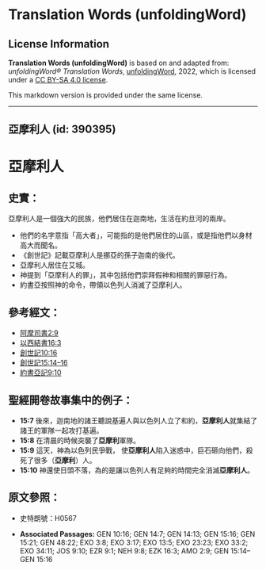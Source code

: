 # Translation Words (unfoldingWord)

## License Information

**Translation Words (unfoldingWord)** is based on and adapted from: _unfoldingWord® Translation Words_, [unfoldingWord](https://unfoldingword.org/utw), 2022, which is licensed under a [CC BY-SA 4.0 license](https://creativecommons.org/licenses/by-sa/4.0/legalcode.en).

This markdown version is provided under the same license.



--------------------------------

## 亞摩利人 (id: 390395)

亞摩利人
====

史實：
---

亞摩利人是一個強大的民族，他們居住在迦南地，生活在約旦河的兩岸。

* 他們的名字意指「高大者」，可能指的是他們居住的山區，或是指他們以身材高大而聞名。
* 《創世記》記載亞摩利人是挪亞的孫子迦南的後代。
* 亞摩利人居住在艾城。
* 神提到「亞摩利人的罪」，其中包括他們崇拜假神和相關的罪惡行為。
* 約書亞按照神的命令，帶領以色列人消滅了亞摩利人。

參考經文：
-----

* [阿摩司書2:9](https://ref.ly/Amos2:9)
* [以西結書16:3](https://ref.ly/Ezek16:3)
* [創世記10:16](https://ref.ly/Gen10:16)
* [創世記15:14–16](https://ref.ly/Gen15:14-Gen15:16)
* [約書亞記9:10](https://ref.ly/Josh9:10)

聖經開卷故事集中的例子：
------------

* **15:7** 後來，迦南地的諸王聽說基遍人與以色列人立了和約，**亞摩利人**就集結了諸王的軍隊一起攻打基遍。
* **15:8** 在清晨的時候突襲了**亞摩利**軍隊。
* **15:9** 這天，神為以色列民爭戰， 使**亞摩利人**陷入迷惑中，巨石砸向他們，殺死了很多（**亞摩利**）人。
* **15:10** 神還使日頭不落，為的是讓以色列人有足夠的時間完全消滅**亞摩利人**。

原文參照：
-----

* 史特朗號：H0567

* **Associated Passages:** GEN 10:16; GEN 14:7; GEN 14:13; GEN 15:16; GEN 15:21; GEN 48:22; EXO 3:8; EXO 3:17; EXO 13:5; EXO 23:23; EXO 33:2; EXO 34:11; JOS 9:10; EZR 9:1; NEH 9:8; EZK 16:3; AMO 2:9; GEN 15:14–GEN 15:16

